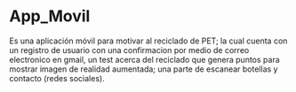 # App_Movil
 Es una aplicación móvil para motivar al reciclado de PET; la cual cuenta con un registro de usuario con una confirmacion por medio de correo electronico en gmail, un test acerca del reciclado que genera puntos para mostrar imagen de realidad aumentada; una parte de escanear botellas y contacto (redes sociales). 
